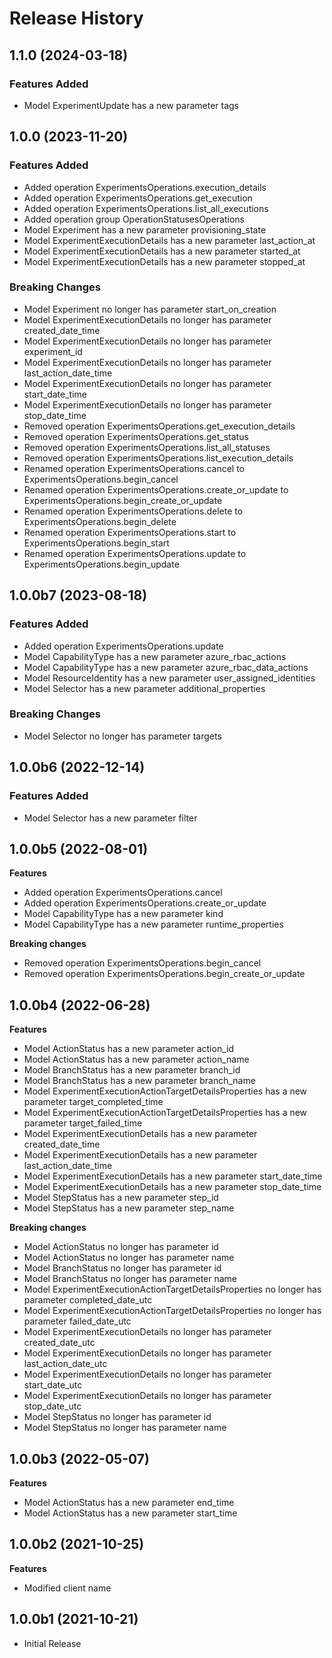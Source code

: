 # Release History

## 1.1.0 (2024-03-18)

### Features Added

  - Model ExperimentUpdate has a new parameter tags

## 1.0.0 (2023-11-20)

### Features Added

  - Added operation ExperimentsOperations.execution_details
  - Added operation ExperimentsOperations.get_execution
  - Added operation ExperimentsOperations.list_all_executions
  - Added operation group OperationStatusesOperations
  - Model Experiment has a new parameter provisioning_state
  - Model ExperimentExecutionDetails has a new parameter last_action_at
  - Model ExperimentExecutionDetails has a new parameter started_at
  - Model ExperimentExecutionDetails has a new parameter stopped_at

### Breaking Changes

  - Model Experiment no longer has parameter start_on_creation
  - Model ExperimentExecutionDetails no longer has parameter created_date_time
  - Model ExperimentExecutionDetails no longer has parameter experiment_id
  - Model ExperimentExecutionDetails no longer has parameter last_action_date_time
  - Model ExperimentExecutionDetails no longer has parameter start_date_time
  - Model ExperimentExecutionDetails no longer has parameter stop_date_time
  - Removed operation ExperimentsOperations.get_execution_details
  - Removed operation ExperimentsOperations.get_status
  - Removed operation ExperimentsOperations.list_all_statuses
  - Removed operation ExperimentsOperations.list_execution_details
  - Renamed operation ExperimentsOperations.cancel to ExperimentsOperations.begin_cancel
  - Renamed operation ExperimentsOperations.create_or_update to ExperimentsOperations.begin_create_or_update
  - Renamed operation ExperimentsOperations.delete to ExperimentsOperations.begin_delete
  - Renamed operation ExperimentsOperations.start to ExperimentsOperations.begin_start
  - Renamed operation ExperimentsOperations.update to ExperimentsOperations.begin_update

## 1.0.0b7 (2023-08-18)

### Features Added

  - Added operation ExperimentsOperations.update
  - Model CapabilityType has a new parameter azure_rbac_actions
  - Model CapabilityType has a new parameter azure_rbac_data_actions
  - Model ResourceIdentity has a new parameter user_assigned_identities
  - Model Selector has a new parameter additional_properties

### Breaking Changes

  - Model Selector no longer has parameter targets

## 1.0.0b6 (2022-12-14)

### Features Added

  - Model Selector has a new parameter filter

## 1.0.0b5 (2022-08-01)

**Features**

  - Added operation ExperimentsOperations.cancel
  - Added operation ExperimentsOperations.create_or_update
  - Model CapabilityType has a new parameter kind
  - Model CapabilityType has a new parameter runtime_properties

**Breaking changes**

  - Removed operation ExperimentsOperations.begin_cancel
  - Removed operation ExperimentsOperations.begin_create_or_update

## 1.0.0b4 (2022-06-28)

**Features**

  - Model ActionStatus has a new parameter action_id
  - Model ActionStatus has a new parameter action_name
  - Model BranchStatus has a new parameter branch_id
  - Model BranchStatus has a new parameter branch_name
  - Model ExperimentExecutionActionTargetDetailsProperties has a new parameter target_completed_time
  - Model ExperimentExecutionActionTargetDetailsProperties has a new parameter target_failed_time
  - Model ExperimentExecutionDetails has a new parameter created_date_time
  - Model ExperimentExecutionDetails has a new parameter last_action_date_time
  - Model ExperimentExecutionDetails has a new parameter start_date_time
  - Model ExperimentExecutionDetails has a new parameter stop_date_time
  - Model StepStatus has a new parameter step_id
  - Model StepStatus has a new parameter step_name

**Breaking changes**

  - Model ActionStatus no longer has parameter id
  - Model ActionStatus no longer has parameter name
  - Model BranchStatus no longer has parameter id
  - Model BranchStatus no longer has parameter name
  - Model ExperimentExecutionActionTargetDetailsProperties no longer has parameter completed_date_utc
  - Model ExperimentExecutionActionTargetDetailsProperties no longer has parameter failed_date_utc
  - Model ExperimentExecutionDetails no longer has parameter created_date_utc
  - Model ExperimentExecutionDetails no longer has parameter last_action_date_utc
  - Model ExperimentExecutionDetails no longer has parameter start_date_utc
  - Model ExperimentExecutionDetails no longer has parameter stop_date_utc
  - Model StepStatus no longer has parameter id
  - Model StepStatus no longer has parameter name

## 1.0.0b3 (2022-05-07)

**Features**

  - Model ActionStatus has a new parameter end_time
  - Model ActionStatus has a new parameter start_time

## 1.0.0b2 (2021-10-25)

**Features**

  - Modified client name

## 1.0.0b1 (2021-10-21)

* Initial Release
